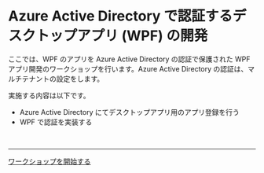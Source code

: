 # Azure Active Directory で認証するデスクトップアプリ (WPF) の開発

ここでは、WPF のアプリを Azure Active Directory の認証で保護された WPF アプリ開発のワークショップを行います。Azure Active Directory の認証は、マルチテナントの設定をします。

実施する内容は以下です。

- Azure Active Directory にてデスクトップアプリ用のアプリ登録を行う
- WPF で認証を実装する

<br>

---

[ワークショップを開始する](./1_configure-app-registration.md)